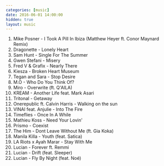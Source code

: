 ```yaml
---
categories: [music]
date: 2016-06-01 14:00:00
hidden: true
layout: music
---
```


1. Mike Posner - I Took A Pill In Ibiza (Matthew Heyer ft. Conor Maynard Remix)
2. Dragonette - Lonely Heart
3. Sam Hunt - Single For The Summer
4. Gwen Stefani - Misery
5. Fred V & Grafix - Nearly There
6. Kiesza - Broken Heart Museum
7. Tegan and Sara - Stop Desire
8. M.O - Who Do You Think Of?
9. Miro - Overwrite (ft. Q'AILA)
10. KREAM - Another Life feat. Mark Asari
11. Tritonal - Getaway
12. Onerepublic ft. Calvin Harris - Walking on the sun
13. VINAI feat. Anjulie - Into The Fire
14. Timeflies - Once In A While
15. Mathieu Koss - Need Your Lovin'
16. Prismo - Coexist
17. The Him - Dont Leave Without Me (ft. Gia Koka)
18. Manila Killa - Youth (feat. Satica)
19. LA Riots x Ayah Marar - Stay With Me
20. Lucian - Forever ft. Remmi
21. Lucian - Drift (feat. Sleeper)
22. Lucian - Fly By Night (feat. Noé)